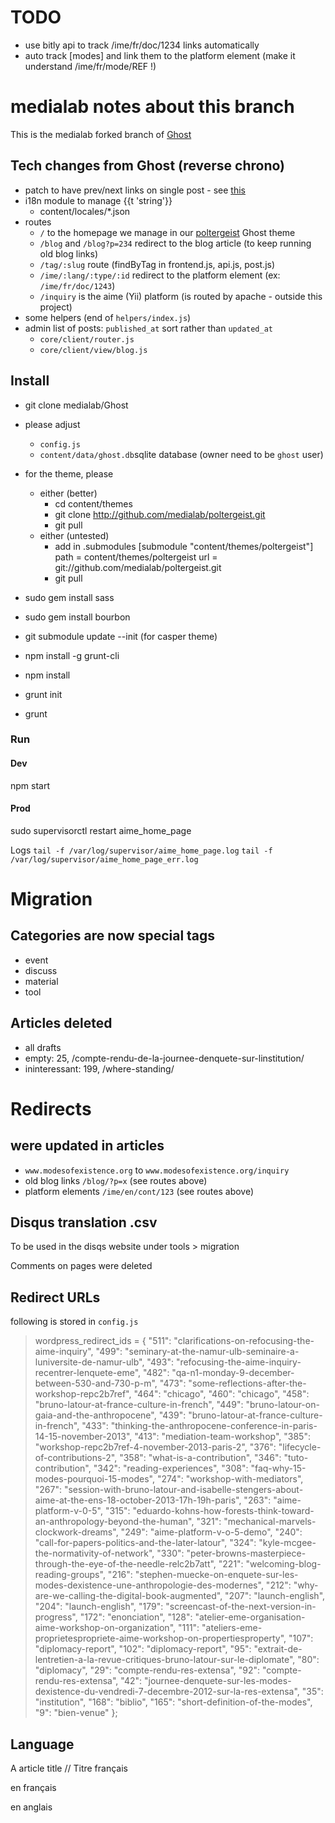 # TODO
- use bitly api to track /ime/fr/doc/1234 links automatically
- auto track [modes] and link them to the platform element (make it understand /ime/fr/mode/REF !)

# medialab notes about this branch

This is the medialab forked branch of [Ghost](https://github.com/TryGhost/Ghost)

## Tech changes from Ghost (reverse chrono)

- patch to have prev/next links on single post - see [this](https://github.com/cobbspur/Ghost/commit/e38a6c02273b16ef44f0d77a61cd49ad6a7c89af#comments)
- i18n module to manage {{t 'string'}}
  - content/locales/*.json
- routes
  - `/` to the homepage we manage in our [poltergeist](https://github.com/medialab/poltergeist) Ghost theme
  - `/blog` and `/blog?p=234` redirect to the blog article (to keep running old blog links)
  - `/tag/:slug` route (findByTag in frontend.js, api.js, post.js)
  - `/ime/:lang/:type/:id` redirect to the platform element (ex: `/ime/fr/doc/1243`)
  - `/inquiry` is the aime (Yii) platform (is routed by apache - outside this project)  
- some helpers (end of `helpers/index.js`)
- admin list of posts: `published_at` sort rather than `updated_at`
  - `core/client/router.js`
  - `core/client/view/blog.js`

## Install

- git clone medialab/Ghost

- please adjust
  - `config.js`
  - `content/data/ghost.db`sqlite database (owner need to be `ghost` user)

- for the theme, please
  - either (better)
    - cd content/themes
    - git clone http://github.com/medialab/poltergeist.git
    - git pull
  - either (untested)
    - add in .submodules
      [submodule "content/themes/poltergeist"]
        path = content/themes/poltergeist
        url = git://github.com/medialab/poltergeist.git
    - git pull

- sudo gem install sass
- sudo gem install bourbon

- git submodule update --init (for casper theme)
- npm install -g grunt-cli
- npm install
- grunt init
- grunt

### Run
#### Dev

  npm start

#### Prod

  sudo supervisorctl restart aime_home_page

Logs
  `tail -f /var/log/supervisor/aime_home_page.log`
  `tail -f /var/log/supervisor/aime_home_page_err.log`

# Migration
## Categories are now special tags
- event
- discuss
- material
- tool

## Articles deleted
- all drafts
- empty: 25, /compte-rendu-de-la-journee-denquete-sur-linstitution/
- ininteressant: 199, /where-standing/

# Redirects
## were updated in articles
- `www.modesofexistence.org` to `www.modesofexistence.org/inquiry`
- old blog links `/blog/?p=x` (see routes above)
- platform elements `/ime/en/cont/123` (see routes above)

## Disqus translation .csv
To be used in the disqs website under tools > migration

Comments on pages were deleted

## Redirect URLs
following is stored in `config.js`
    
> wordpress_redirect_ids = {
  "511":  "clarifications-on-refocusing-the-aime-inquiry",
  "499":  "seminary-at-the-namur-ulb-seminaire-a-luniversite-de-namur-ulb",
  "493":  "refocusing-the-aime-inquiry-recentrer-lenquete-eme",
  "482":  "qa-n1-monday-9-december-between-530-and-730-p-m",
  "473":  "some-reflections-after-the-workshop-repc2b7ref",
  "464":  "chicago",
  "460":  "chicago",
  "458":  "bruno-latour-at-france-culture-in-french",
  "449":  "bruno-latour-on-gaia-and-the-anthropocene",
  "439":  "bruno-latour-at-france-culture-in-french",
  "433":  "thinking-the-anthropocene-conference-in-paris-14-15-november-2013",
  "413":  "mediation-team-workshop",
  "385":  "workshop-repc2b7ref-4-november-2013-paris-2",
  "376":  "lifecycle-of-contributions-2",
  "358":  "what-is-a-contribution",
  "346":  "tuto-contribution",
  "342":  "reading-experiences",
  "308":  "faq-why-15-modes-pourquoi-15-modes",
  "274":  "workshop-with-mediators",
  "267":  "session-with-bruno-latour-and-isabelle-stengers-about-aime-at-the-ens-18-october-2013-17h-19h-paris",
  "263":  "aime-platform-v-0-5",
  "315":  "eduardo-kohns-how-forests-think-toward-an-anthropology-beyond-the-human",
  "321":  "mechanical-marvels-clockwork-dreams",
  "249":  "aime-platform-v-o-5-demo",
  "240":  "call-for-papers-politics-and-the-later-latour",
  "324":  "kyle-mcgee-the-normativity-of-network",
  "330":  "peter-browns-masterpiece-through-the-eye-of-the-needle-relc2b7att",
  "221":  "welcoming-blog-reading-groups",
  "216":  "stephen-muecke-on-enquete-sur-les-modes-dexistence-une-anthropologie-des-modernes",
  "212":  "why-are-we-calling-the-digital-book-augmented",
  "207":  "launch-english",
  "204":  "launch-english",
  "179":  "screencast-of-the-next-version-in-progress",
  "172":  "enonciation",
  "128":  "atelier-eme-organisation-aime-workshop-on-organization",
  "111":  "ateliers-eme-proprietespropriete-aime-workshop-on-propertiesproperty",
  "107":  "diplomacy-report",
  "102":  "diplomacy-report",
  "95": "extrait-de-lentretien-a-la-revue-critiques-bruno-latour-sur-le-diplomate",
  "80": "diplomacy",
  "29": "compte-rendu-res-extensa",
  "92": "compte-rendu-res-extensa",
  "42": "journee-denquete-sur-les-modes-dexistence-du-vendredi-7-decembre-2012-sur-la-res-extensa",
  "35": "institution",
  "168":  "biblio",
  "165":  "short-definition-of-the-modes",
  "9":  "bien-venue"
};

## Language
A article title // Titre français
<!-- fr -->
en français
<!-- en -->
en anglais

